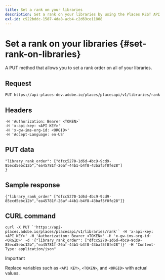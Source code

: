 ```yaml
---
title: Set a rank on your libraries
description: Set a rank on your libraries by using the Places REST API.
exl-id: c922bddc-1587-4da8-acb4-c2d69ce11808
---
```

# Set a rank on your libraries {#set-rank-on-libraries}

A PUT method that allows you to set a rank order on all of your libraries.

## Request

`PUT https://api-places-dev.adobe.io/places/placesapi/v1/libraries/rank`

## Headers

```-H Content-Type: application/json'  
-H 'Authorization: Bearer <TOKEN>`  
-H 'x-api-key: <API KEY>'  
-H 'x-gw-ims-org-id: <ORGID>'  
-H 'Accept-Language: en-US'
```

## PUT data

```
"library_rank_order": ["dfcc5270-1d6d-4bc9-9cd9-85ecd5ebc12b","ea45781f-26af-44b1-b4f8-43baf5f0fe28"]  
}
```

## Sample response

```
{"library_rank_order" ["dfcc5270-1d6d-4bc9-9cd9-85ecd5ebc12b","ea45781f-26af-44b1-b4f8-43baf5f0fe28"]}
```

## CURL command

```
curl -X PUT `'https://api-places.adobe.io/places/placesapi/v1/libraries/rank'` -H 'x-api-key: <API KEY>' -H 'Authorization: Bearer <TOKEN>' -H 'x-gw-ims-org-id: <ORGID>' -d '{"library_rank_order": ["dfcc5270-1d6d-4bc9-9cd9-85ecd5ebc12b","ea45781f-26af-44b1-b4f8-43baf5f0fe28"]}' -H "Content-Type: application/json"
```

>[!IMPORTANT]
>
>Replace variables such as `<API KEY>`, `<TOKEN>`, and `<ORGID>` with actual values.
